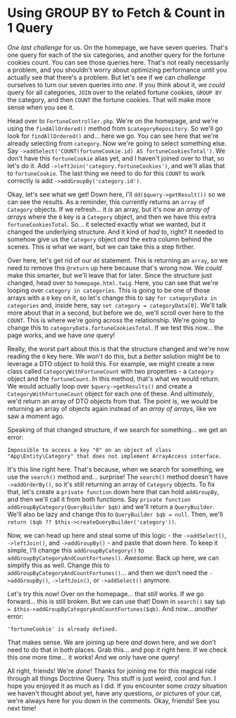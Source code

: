 # Using GROUP BY to Fetch & Count in 1 Query

*One last challenge* for us. On the homepage, we have seven queries. That's one query for each of the six categories, and another query for the fortune cookies count. You can see those queries here. That's not really necessarily a problem, and you shouldn't worry about optimizing performance until you actually see that there's a problem. But let's see if we can *challenge* ourselves to turn our seven queries into *one*. If you think about it, we *could* query for all categories, `JOIN` over to the related fortune cookies, `GROUP BY` the category, and then `COUNT` the fortune cookies. That will make more sense when you see it.

Head over to `FortuneController.php`. We're on the homepage, and we're using the `findAllOrdered()` method from `$categoryRepository`. So we'll go look for `findAllOrdered()` and... here we go. You can see here that we're already selecting from `category`. Now we're going to select something else. Say `->addSelect('COUNT(fortuneCookie.id) AS fortuneCookiesTotal')`. We don't have this `fortuneCookie` alias yet, and I haven't joined over to that, so let's do it. Add `->leftJoin('category.fortuneCookies')`, and we'll alias that to `fortuneCookie`. The last thing we need to do for this `COUNT` to work correctly is add `->addGroupBy('category.id')`.

Okay, let's see what we get! Down here, I'll `dd($query->getResult())` so we can see the results. As a reminder, this currently returns an `array` of `Category` objects. If we refresh... it *is* an array, but it's now an *array of arrays* where the `0` key is a `Category` object, and then we have this extra `fortuneCookiesTotal`. So... it selected exactly what we wanted, but it changed the underlying structure. And it kind of *had* to, right? It needed to somehow give us the `Category` object *and* the extra column behind the scenes. This *is* what we want, but we can take this a step firther.

Over here, let's get rid of our `dd` statement. This is returning an `array`, so we need to remove this `@return` up here because that's wrong now. We *could* make this smarter, but we'll leave that for later. Since the structure just changed, head over to `homepage.html.twig`. Here, you can see that we're looping over `category in categories`. This is going to be one of those arrays with a `0` key on it, so let's change this to say `for categoryData in categories` and, inside here, say `set category = categoryData[0]`. We'll talk more about that in a second, but before we do, we'll scroll over here to the `COUNT`. This is where we're going across the relationship. We're going to change this to `categoryData.fortuneCookiesTotal`. If we test this now... the page works, and we have *one* query!

Really, the worst part about this is that the structure changed and we're now reading the `0` key here. We won't do this, but a *better* solution might be to leverage a DTO object to hold this. For example, we might create a new class called `CategoryWithFortuneCount` with two properties - a `Category` object and the `fortuneCount`. In this method, that's what we would return. We would actually loop over `$query->getResults()` and create a `CategoryWithFortuneCount` object for each one of these. And *ultimately*, we'd return an array of DTO objects from that. The point is, we would be returning an array of objects again instead of an *array of arrays*, like we saw a moment ago.

Speaking of that changed structure, if we search for something... we get an error:

`Impossible to access a key "0" on an object of class "App\Entity\Category" that does not implement ArrayAccess interface.`

It's this line right here. That's because, when we search for something, we use the `search()` method and... surprise! The `search()` method doesn't have `->addOrderBy()`, so it's still returning an array of `Category` objects. To fix that, let's create a `private function` down here that can hold `addGroupBy`, and then we'll call it from both functions. Say `private function addGroupByCategory(QueryBuilder $qb)` and we'll return a `QueryBuilder`. We'll also be lazy and change this to `QueryBuilder $qb = null`. Then, we'll `return ($qb ?? $this->createQueryBuilder('category'))`.

Now, we can head up here and steal some of this logic - the `->addSelect()`, `->leftJoin()`, and `->addGroupBy()` - and paste that down here. To keep it simple, I'll change this `addGroupByCategory()` to `addGroupByCategoryAndCountFortunes()`. *Awesome*. Back up here, we can simplify this as well. Change *this* to `addGroupByCategoryAndCountFortunes()`... and then we don't need the `->addGroupBy()`, `->leftJoin()`, or `->addSelect()` anymore.

Let's try this now! Over on the homepage... that *still* works. If we go forward... this is still broken. But we can use that! Down in `search()` say `$qb = $this->addGroupByCategoryAndCountFortunes($qb)`. And now... *another* error:

`'fortuneCookie' is already defined.`

That makes sense. We are joining up here *and* down here, and we don't need to do that in both places. Grab this... and pop it right here. If we check this one more time... it works! *And* we only have one query!

All right, friends! We're *done*! Thanks for joining me for this magical ride through all things Doctrine Query. This stuff is just weird, cool and fun. I hope you enjoyed it as much as I did. If you encounter some *crazy* situation we haven't thought about yet, have any questions, *or* pictures of your cat, we're always here for you down in the comments. Okay, friends! See you next time!
